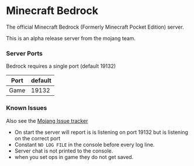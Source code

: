 # Minecraft Bedrock

The official Minecraft Bedrock (Formerly Minecraft Pocket Edition) server.

This is an alpha release server from the mojang team.

### Server Ports

Bedrock requires a single port (default 19132)

| Port    | default  |
|---------|----------|
| Game    | 19132    |

### Known Issues
Also see the [Mojang Issue tracker](https://bugs.mojang.com/projects/BDS/issues/)

* On start the server will report is is listening on port 19132 but is listening on the correct port
* Constant `NO LOG FILE` in the console before every log line.
* Server chat is not printed to the console.
* when you set ops in game they do not get saved.
